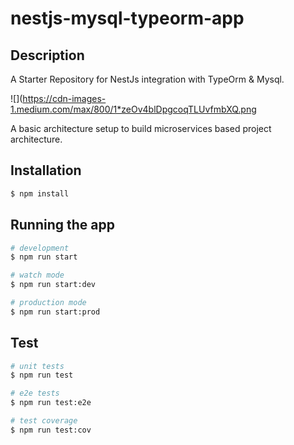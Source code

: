 # nestjs-mysql-typeorm-app


## Description

A Starter Repository for NestJs integration with TypeOrm & Mysql.
 
 ![](https://cdn-images-1.medium.com/max/800/1*zeOv4blDpgcoqTLUvfmbXQ.png
 
A basic architecture setup to build microservices based project architecture.

## Installation

```bash
$ npm install
```

## Running the app

```bash
# development
$ npm run start

# watch mode
$ npm run start:dev

# production mode
$ npm run start:prod
```

## Test

```bash
# unit tests
$ npm run test

# e2e tests
$ npm run test:e2e

# test coverage
$ npm run test:cov
```